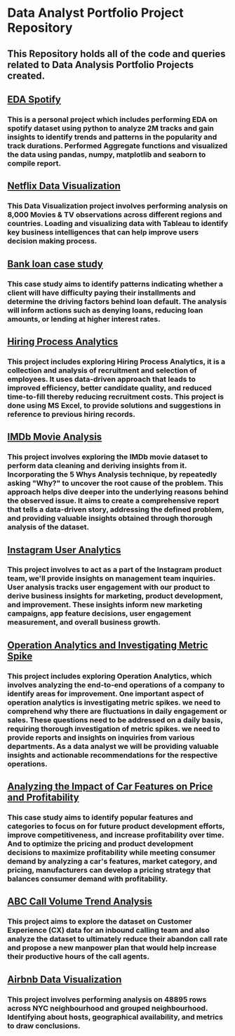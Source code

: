 # Data Analyst Portfolio Project Repository


## This Repository holds all of the code and queries related to Data Analysis Portfolio Projects created.
  
## [EDA Spotify](https://github.com/reinedb5/Portfolio/blob/main/eda-spotify.ipynb)
### This is a personal project which includes performing EDA on spotify dataset using python to analyze 2M tracks and gain insights to identify trends and patterns in the popularity and track durations. Performed Aggregate functions and visualized the data using pandas, numpy, matplotlib and seaborn to compile report.
  
## [Netflix Data Visualization](https://public.tableau.com/views/Netflix_Dashboard_16769948151210/Netflix?:language=en-US&:display_count=n&:origin=viz_share_link)
### This Data Visualization project involves performing analysis on 8,000 Movies & TV observations across different regions and countries. Loading and visualizing data with Tableau to identify key business intelligences that can help improve users decision making process.
  
## [Bank loan case study](https://github.com/reinedb5/Portfolio/blob/main/Bank%20Loan.ipynb)
### This case study aims to identify patterns indicating whether a client will have difficulty paying their installments and determine the driving factors behind loan default. The analysis will inform actions such as denying loans, reducing loan amounts, or lending at higher interest rates.
  
 ## [Hiring Process Analytics](https://github.com/reinedb5/Portfolio/blob/main/Hiring%20Process%20Analytics.xlsx)
 ### This project includes exploring Hiring Process Analytics, it is a collection and analysis of recruitment and selection of employees. It uses data-driven approach that leads to improved efficiency, better candidate quality, and reduced time-to-fill thereby reducing recruitment costs. This project is done using MS Excel, to provide solutions and suggestions in reference to previous hiring records.
  
  ## [IMDb Movie Analysis](https://github.com/reinedb5/Portfolio/blob/main/IMDB___Movies.xlsx)
  ### This project involves exploring the IMDb movie dataset to perform data cleaning and deriving insights from it. Incorporating the 5 Whys Analysis technique, by repeatedly asking "Why?" to uncover the root cause of the problem. This approach helps dive deeper into the underlying reasons behind the observed issue. It aims to create a comprehensive report that tells a data-driven story, addressing the defined problem, and providing valuable insights obtained through thorough analysis of the dataset.
  
  ## [Instagram User Analytics](https://github.com/reinedb5/Portfolio/blob/main/Instagram%20User%20Analytics)
  ### This project involves to act as a part of the Instagram product team, we'll provide insights on management team inquiries. User analysis tracks user engagement with our product to derive business insights for marketing, product development, and improvement. These insights inform new marketing campaigns, app feature decisions, user engagement measurement, and overall business growth.
  
  ## [Operation Analytics and Investigating Metric Spike](https://github.com/reinedb5/Portfolio/blob/main/Operation%20Analytics%20and%20Investing%20Metric%20Spike.sql)
  ### This project includes exploring Operation Analytics, which involves analyzing the end-to-end operations of a company to identify areas for improvement. One important aspect of operation analytics is investigating metric spikes. we need to comprehend why there are fluctuations in daily engagement or sales. These questions need to be addressed on a daily basis, requiring thorough investigation of metric spikes. we need to provide reports and insights on inquiries from various departments. As a data analyst we will be providing valuable insights and actionable recommendations for the respective operations.
  
  ## [Analyzing the Impact of Car Features on Price and Profitability](https://github.com/reinedb5/Portfolio/blob/main/Car_data_.xlsx)
  ### This case study aims to identify popular features and categories to focus on for future product development efforts, improve competitiveness, and increase profitability over time. And to optimize the pricing and product development decisions to maximize profitability while meeting consumer demand by analyzing a car's features, market category, and pricing, manufacturers can develop a pricing strategy that balances consumer demand with profitability.
  
  ## [ABC Call Volume Trend Analysis](https://github.com/reinedb5/Portfolio/blob/main/Call_Volume_Trend_Analysis_Project_9__.xlsx)
  ### This project aims to explore the dataset on Customer Experience (CX) data for an inbound calling team and also analyze the dataset to ultimately reduce their abandon call rate and propose a new manpower plan that would help increase their productive hours of the call agents.
  
  ## [Airbnb Data Visualization](https://public.tableau.com/views/Airbnb_16852065228480/Dashboard?:language=en-US&publish=yes&:display_count=n&:origin=viz_share_link)
  ### This project involves performing analysis on 48895 rows across NYC neighbourhood and grouped neighbourhood. Identifying about hosts, geographical availability, and metrics to draw conclusions.


